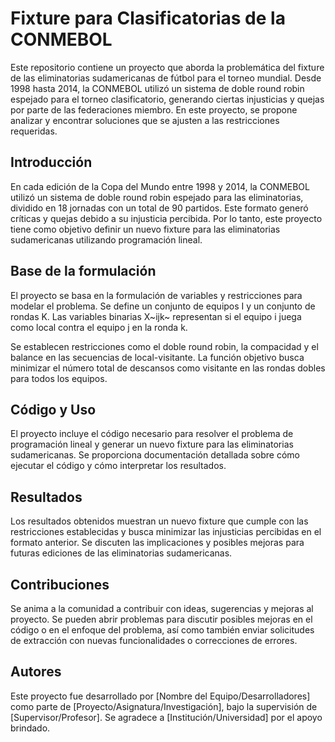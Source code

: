 # Fixture para Clasificatorias de la CONMEBOL

Este repositorio contiene un proyecto que aborda la problemática del fixture de las eliminatorias sudamericanas de fútbol para el torneo mundial. Desde 1998 hasta 2014, la CONMEBOL utilizó un sistema de doble round robin espejado para el torneo clasificatorio, generando ciertas injusticias y quejas por parte de las federaciones miembro. En este proyecto, se propone analizar y encontrar soluciones que se ajusten a las restricciones requeridas.

## Introducción

En cada edición de la Copa del Mundo entre 1998 y 2014, la CONMEBOL utilizó un sistema de doble round robin espejado para las eliminatorias, dividido en 18 jornadas con un total de 90 partidos. Este formato generó críticas y quejas debido a su injusticia percibida. Por lo tanto, este proyecto tiene como objetivo definir un nuevo fixture para las eliminatorias sudamericanas utilizando programación lineal.

## Base de la formulación

El proyecto se basa en la formulación de variables y restricciones para modelar el problema. Se define un conjunto de equipos I y un conjunto de rondas K. Las variables binarias X~ijk~ representan si el equipo i juega como local contra el equipo j en la ronda k.

Se establecen restricciones como el doble round robin, la compacidad y el balance en las secuencias de local-visitante. La función objetivo busca minimizar el número total de descansos como visitante en las rondas dobles para todos los equipos.

## Código y Uso

El proyecto incluye el código necesario para resolver el problema de programación lineal y generar un nuevo fixture para las eliminatorias sudamericanas. Se proporciona documentación detallada sobre cómo ejecutar el código y cómo interpretar los resultados.

## Resultados

Los resultados obtenidos muestran un nuevo fixture que cumple con las restricciones establecidas y busca minimizar las injusticias percibidas en el formato anterior. Se discuten las implicaciones y posibles mejoras para futuras ediciones de las eliminatorias sudamericanas.

## Contribuciones

Se anima a la comunidad a contribuir con ideas, sugerencias y mejoras al proyecto. Se pueden abrir problemas para discutir posibles mejoras en el código o en el enfoque del problema, así como también enviar solicitudes de extracción con nuevas funcionalidades o correcciones de errores.

## Autores

Este proyecto fue desarrollado por [Nombre del Equipo/Desarrolladores] como parte de [Proyecto/Asignatura/Investigación], bajo la supervisión de [Supervisor/Profesor]. Se agradece a [Institución/Universidad] por el apoyo brindado.

